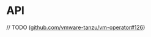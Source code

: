 # API

// TODO ([github.com/vmware-tanzu/vm-operator#126](https://github.com/vmware-tanzu/vm-operator/issues/126))
